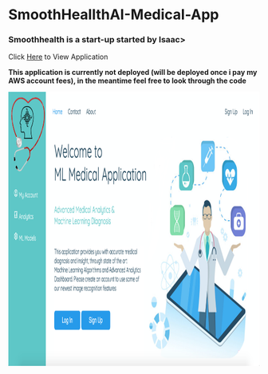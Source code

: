 # SmoothHeallthAI-Medical-App

### Smoothhealth is a start-up started by Isaac>

Click [Here](http://54.202.56.3:8000/) to View Application

**This application is currently not deployed (will be deployed once i pay my AWS account fees), in the meantime feel free to look through the code**

<img src="https://github.com/AymenRumi/ML-Medical-App/blob/main/app/static/img/mlmedicalapp.png" width="950" height="550">

